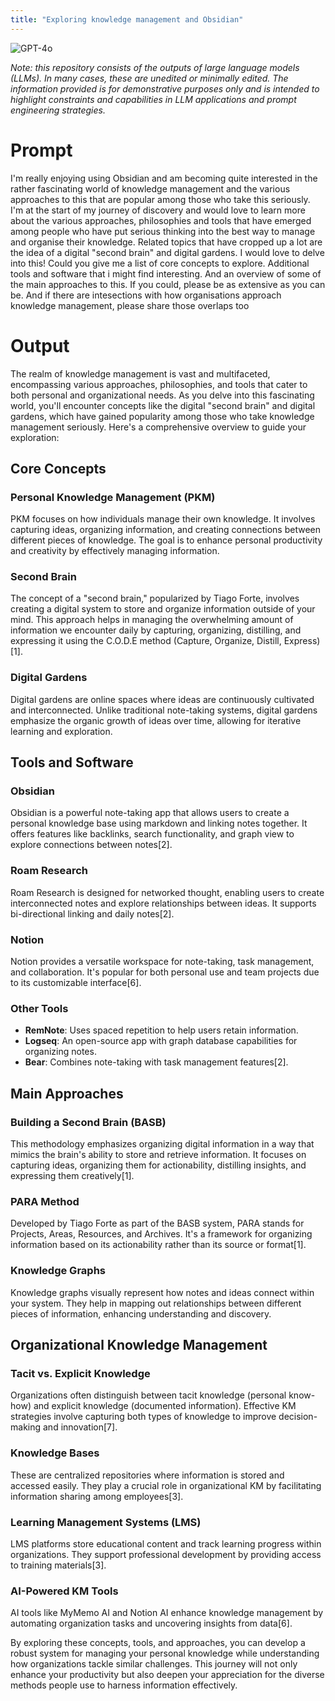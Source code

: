 ```yaml
---
title: "Exploring knowledge management and Obsidian"
---
```

![GPT-4o](https://img.shields.io/badge/GPT--4o-3333FF?style=for-the-badge&logo=openai&logoColor=white)



*Note: this repository consists of the outputs of large language models (LLMs). In many cases, these are unedited or minimally edited. The information provided is for demonstrative purposes only and is intended to highlight constraints and capabilities in LLM applications and prompt engineering strategies.*



# Prompt

I'm really enjoying using Obsidian and am becoming quite interested in the rather fascinating world of knowledge management and the various approaches to this that are popular among those who take this seriously. I'm at the start of my journey of discovery and would love to learn more about the various approaches, philosophies and tools that have emerged among people who have put serious thinking into the best way to manage and organise their knowledge. Related topics that have cropped up a lot are the idea of a digital "second brain" and digital gardens. I would love to delve into this! Could you give me a list of core concepts to explore. Additional tools and software that i might find interesting. And an overview of some of the main approaches to this. If you could, please be as extensive as you can be. And if there are intesections with how organisations approach knowledge management, please share those overlaps too

# Output


 
 The realm of knowledge management is vast and multifaceted, encompassing various approaches, philosophies, and tools that cater to both personal and organizational needs. As you delve into this fascinating world, you'll encounter concepts like the digital "second brain" and digital gardens, which have gained popularity among those who take knowledge management seriously. Here's a comprehensive overview to guide your exploration:

## Core Concepts

### Personal Knowledge Management (PKM)
PKM focuses on how individuals manage their own knowledge. It involves capturing ideas, organizing information, and creating connections between different pieces of knowledge. The goal is to enhance personal productivity and creativity by effectively managing information.

### Second Brain
The concept of a "second brain," popularized by Tiago Forte, involves creating a digital system to store and organize information outside of your mind. This approach helps in managing the overwhelming amount of information we encounter daily by capturing, organizing, distilling, and expressing it using the C.O.D.E method (Capture, Organize, Distill, Express)[1].

### Digital Gardens
Digital gardens are online spaces where ideas are continuously cultivated and interconnected. Unlike traditional note-taking systems, digital gardens emphasize the organic growth of ideas over time, allowing for iterative learning and exploration.

## Tools and Software

### Obsidian
Obsidian is a powerful note-taking app that allows users to create a personal knowledge base using markdown and linking notes together. It offers features like backlinks, search functionality, and graph view to explore connections between notes[2].

### Roam Research
Roam Research is designed for networked thought, enabling users to create interconnected notes and explore relationships between ideas. It supports bi-directional linking and daily notes[2].

### Notion
Notion provides a versatile workspace for note-taking, task management, and collaboration. It's popular for both personal use and team projects due to its customizable interface[6].

### Other Tools
- **RemNote**: Uses spaced repetition to help users retain information.
- **Logseq**: An open-source app with graph database capabilities for organizing notes.
- **Bear**: Combines note-taking with task management features[2].

## Main Approaches

### Building a Second Brain (BASB)
This methodology emphasizes organizing digital information in a way that mimics the brain's ability to store and retrieve information. It focuses on capturing ideas, organizing them for actionability, distilling insights, and expressing them creatively[1].

### PARA Method
Developed by Tiago Forte as part of the BASB system, PARA stands for Projects, Areas, Resources, and Archives. It's a framework for organizing information based on its actionability rather than its source or format[1].

### Knowledge Graphs
Knowledge graphs visually represent how notes and ideas connect within your system. They help in mapping out relationships between different pieces of information, enhancing understanding and discovery.

## Organizational Knowledge Management

### Tacit vs. Explicit Knowledge
Organizations often distinguish between tacit knowledge (personal know-how) and explicit knowledge (documented information). Effective KM strategies involve capturing both types of knowledge to improve decision-making and innovation[7].

### Knowledge Bases
These are centralized repositories where information is stored and accessed easily. They play a crucial role in organizational KM by facilitating information sharing among employees[3].

### Learning Management Systems (LMS)
LMS platforms store educational content and track learning progress within organizations. They support professional development by providing access to training materials[3].

### AI-Powered KM Tools
AI tools like MyMemo AI and Notion AI enhance knowledge management by automating organization tasks and uncovering insights from data[6].

By exploring these concepts, tools, and approaches, you can develop a robust system for managing your personal knowledge while understanding how organizations tackle similar challenges. This journey will not only enhance your productivity but also deepen your appreciation for the diverse methods people use to harness information effectively.

 